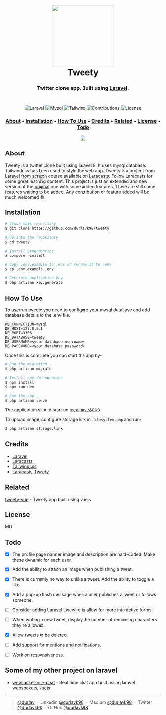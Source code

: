<h1 align="center">
  <a href="https://laravel.com/"><img src="https://raw.githubusercontent.com/laravel/art/master/logo-lockup/5%20SVG/2%20CMYK/1%20Full%20Color/laravel-logolockup-cmyk-red.svg" width="200"></a>
  <br>
  Tweety
  <br>
</h1>

<h3 align="center">Twitter clone app. Built using <a href="https://laravel.com" target="_blank">Laravel</a>.</h3><br/>

<p align="center">
<img src="https://img.shields.io/badge/laravel-v8.0+-red.svg" alt="Laravel">
<img src="https://img.shields.io/badge/mysql-v8.0.23-blue.svg" alt="Mysql">
<img src="https://img.shields.io/badge/tailwindcss-v2.0.3-lightblue.svg" alt="Tailwind">
<img src="https://img.shields.io/badge/contributions-welcome-orange.svg" alt="Contributions">
<img src="https://img.shields.io/badge/license-MIT-green.svg" alt="License"></a>
</p>

<h3>
<p align="center">
  <a href="#about">About</a> •
  <a href="#Installation">Installation</a> •
  <a href="#how-to-use">How To Use</a> •
  <a href="#credits">Credits</a> •
  <a href="#related">Related</a> •
  <a href="#license">License</a> •
  <a href="#todo">Todo</a>
</p>
</h3>

<div align="center">
<img src="https://raw.githubusercontent.com/durlavk98/tweety/main/public/images/tweety.gif"/>
</div>

## About
Tweety is a twitter clone built using laravel 8. It uses mysql database. Tailwindcss has been used to style the web app.
Tweety is a project from [Laravel from scratch](https://laracasts.com/series/laravel-6-from-scratch) course available on [Laracasts](https://laracasts.com/). Follow Laracasts for some great learning content. This project is just an extended and new version of the [original](https://github.com/laracasts/Tweety) one with some added features. There are still some features waiting to be added. Any contribution or feature added will be much welcomed :smile:.

## Installation

```bash
# Clone this repository
$ git clone https://github.com/durlavk98/tweety

# Go into the repository
$ cd tweety

# Install dependencies
$ composer install

# Copy .env.example to .env or rename it to .env
$ cp .env.example .env

# Generate application key
$ php artisan key:generate

```

## How To Use

To use/run tweety you need to configure your mysql database and add database details to the .env file.
```
DB_CONNECTION=mysql
DB_HOST=127.0.0.1
DB_PORT=3306
DB_DATABASE=tweety
DB_USERNAME=<your database username>
DB_PASSWORD=<your database password>
```
Once this is complete you can start the app by-
```bash
# Run the migration
$ php artisan migrate

# Install npm dependencies
$ npm install
$ npm run dev

# Run the app
$ php artisan serve
```

The application should start on [localhost:8000](http://127.0.0.1:8000/)

To upload image, configure storage link in `filesystem.php` and run-
```bash
$ php artisan storage:link
```

## Credits

- [Laravel](http://laravel.com)
- [Laracasts](https://laracasts.com)
- [Tailwindcss](https://tailwindcss.com)
- [Laracasts-Tweety](https://github.com/laracasts/Tweety)

## Related

[tweety-vue](https://github.com/durlavk98/tweety-vue) - Tweety app built using vuejs


## License

MIT

## Todo
- [x] The profile page banner image and description are hard-coded. Make these dynamic for each user. 

- [x] Add the ability to attach an image when publishing a tweet.

- [x] There is currently no way to unlike a tweet. Add the ability to toggle a like.

- [x] Add a pop-up flash message when a user publishes a tweet or follows someone.

- [ ] Consider adding Laravel Livewire to allow for more interactive forms.

- [ ] When writing a new tweet, display the number of remaining characters they're allowed.

- [x] Allow tweets to be deleted.

- [ ] Add support for mentions and notifications.

- [ ] Work on responsiveness.

## Some of my other project on laravel

- [websocket-vue-chat](https://github.com/durlavk98/websocket-vue-chat) - Real time chat app built usiing laravel websockets, vuejs


---

> [@durlav](https://durlavk98.github.io/portfolio/) &nbsp;&middot;&nbsp;
> Linkedin [@durlavk98](https://linkedin.com/in/durlavk98) &nbsp;&middot;&nbsp;
> Medium [@durlavk98](https://medium.com/@durlavk98) &nbsp;&middot;&nbsp;
> Twitter [@durlavk98](https://twitter.com/durlavk98) &nbsp;&middot;&nbsp;
> GitHub [@durlavk98](https://github.com/durlavk98)

